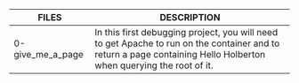 | FILES  | DESCRIPTION |
| ------------- | ------------- |
| 0-give_me_a_page | In this first debugging project, you will need to get Apache to run on the container and to return a page containing Hello Holberton when querying the root of it. |